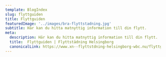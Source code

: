 ```yaml
---
template: BlogIndex
slug: flyttguiden
title: Flyttguiden
featuredImage: '../images/bra-flyttstadning.jpg'
subtitle: Här kan du hitta matnyttig information till din flytt.
meta:
  description: Här kan du hitta matnyttig information till din flytt.
  title:  Flyttguiden | Flyttstädning Helsingborg
  canonicalLink: https://www.xn--flyttstdning-helsingborg-wbc.nu/flyttguiden
---
```

